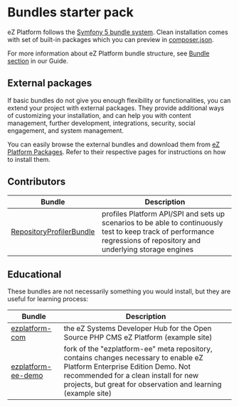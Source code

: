 # Bundles starter pack

eZ Platform follows the [Symfony 5 bundle system](http://symfony.com/doc/5.0/book/bundles.html).
Clean installation comes with set of built-in packages which you can preview in [composer.json](https://github.com/ezsystems/ezplatform/blob/v3.0.0/composer.json).

For more information about eZ Platform bundle structure, see [Bundle section](../guide/bundles.md) in our Guide.

## External packages

If basic bundles do not give you enough flexibility or functionalities, you can extend your project with external packages.
They provide additional ways of customizing your installation, and can help you with content management, further development, integrations, security, social engagement, and system management.

You can easily browse the external bundles and download them from [eZ Platform Packages](https://ezplatform.com/packages).
Refer to their respective pages for instructions on how to install them.

## Contributors

|Bundle|Description|
|------|-----------|
|[RepositoryProfilerBundle](https://github.com/ezsystems/RepositoryProfilerBundle)| profiles Platform API/SPI and sets up scenarios to be able to continuously test to keep track of performance regressions of repository and underlying storage engines|

## Educational

These bundles are not necessarily something you would install, but they are useful for learning process:

|Bundle|Description|
|------|-----------|
|[ezplatform-com](https://github.com/ezsystems/ezplatform-com)|the eZ Systems Developer Hub for the Open Source PHP CMS eZ Platform (example site)|
|[ezplatform-ee-demo](https://github.com/ezsystems/ezplatform-ee-demo)|fork of the "ezplatform-ee" meta repository, contains changes necessary to enable eZ Platform Enterprise Edition Demo. Not recommended for a clean install for new projects, but great for observation and learning (example site)|
